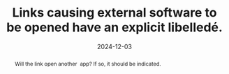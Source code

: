 ---
title: Links causing external software to be opened have an explicit libelledé.
abstract: Will the link open another&nbsp; app? If so, it should be indicated.
categories:
  - Links
agrege: O4139-E046
opquast: 4 139
indiceebook: "46"
description: Rule 046
before: "045"
weight: "46"
after: "047"
actif: "1"
layout: rules
date: 2024-12-03
tags:
  - Usability
  - Accessibility
  - utilisabilité
objectif:
  - Allow to pre-open another app on click
Meo:
  - "Write explicit link to manage. Par exemple pour un lien mailto&nbsp;: “Envoyer un mail” plutôt que “Contactez-nous”."
Controle:
  - Controls In each page containing hyperlinks, make sure links opening another application are written explicitly.
epubcheck: null
ace: null
humancheck: true
ReadiumGoToolkit: null
Source:
  - Opquast
Referentiel:
  - ""
steps:
  - Design
  - Editorial
---